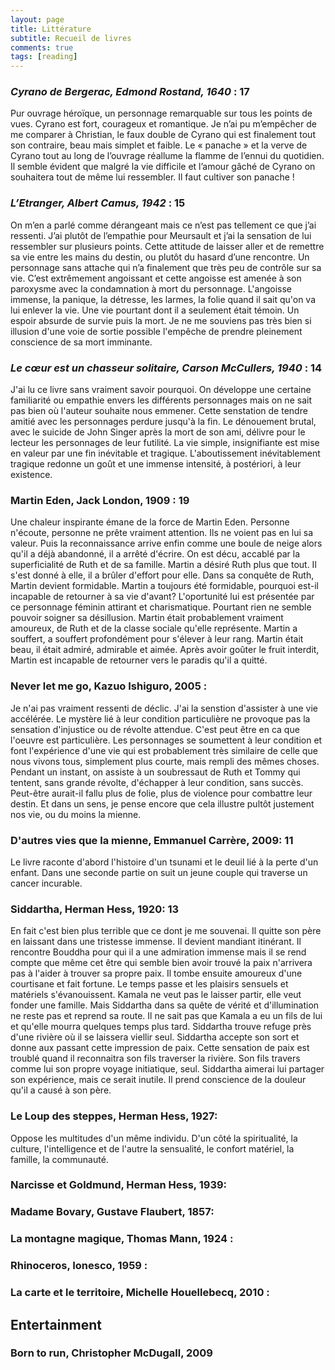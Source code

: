 ```yaml
---
layout: page
title: Littérature
subtitle: Recueil de livres
comments: true
tags: [reading]
---
```

### *Cyrano de Bergerac, Edmond Rostand, 1640* :     **17**

Pur ouvrage héroïque, un personnage remarquable sur tous les points de vues. Cyrano est fort, courageux et romantique. Je n’ai pu m’empêcher de me comparer à Christian, le faux double de Cyrano qui est finalement tout son contraire, beau mais simplet et faible. Le « panache » et la verve de Cyrano tout au long de l’ouvrage réallume la flamme de l’ennui du quotidien. Il semble évident que malgré la vie difficile et l’amour gâché de Cyrano on souhaitera tout de même lui ressembler.
Il faut cultiver son panache !

### *L’Etranger, Albert Camus, 1942* :   **15**

On m’en a parlé comme dérangeant mais ce n’est pas tellement ce que j’ai ressenti. J’ai plutôt de l’empathie pour Meursault et j’ai la sensation de lui ressembler sur plusieurs points. Cette attitude de laisser aller et de remettre sa vie entre les mains du destin, ou plutôt du hasard d’une rencontre.
Un personnage sans attache qui n’a finalement que très peu de contrôle sur sa vie. C’est extrêmement angoissant et cette angoisse est amenée à son paroxysme avec la condamnation à mort du personnage. L'angoisse immense, la panique, la détresse, les larmes, la folie quand il sait qu'on va lui enlever la vie. Une vie pourtant dont il a seulement était témoin. Un espoir absurde de survie puis la mort. Je ne me souviens pas très bien si illusion d'une voie de sortie possible l'empêche de prendre pleinement conscience de sa mort imminante.

### *Le cœur est un chasseur solitaire, Carson McCullers, 1940* : **14**
J'ai lu ce livre sans vraiment savoir pourquoi. On développe une certaine familiarité ou empathie envers les différents personnages mais on ne sait pas bien où l'auteur souhaite nous emmener. Cette senstation de tendre amitié avec les personnages perdure jusqu'à la fin. Le dénouement brutal, avec le suicide de John Singer après la mort de son ami, délivre pour le lecteur les personnages de leur futilité. La vie simple, insignifiante est mise en valeur par une fin inévitable et tragique. L'aboutissement inévitablement tragique redonne un goût et une immense intensité, à postériori, à leur existence. 

### Martin Eden, Jack London, 1909 : **19**
Une chaleur inspirante émane de la force de Martin Eden. Personne n'écoute, personne ne prête vraiment attention. Ils ne voient pas en lui sa valeur. Puis la reconnaissance arrive enfin comme une boule de neige alors qu'il a déjà abandonné, il a arrêté d'écrire. On est décu, accablé par la superficialité de Ruth et de sa famille. Martin a désiré Ruth plus que tout. Il s'est donné à elle, il a brûler d'effort pour elle. Dans sa conquête de Ruth, Martin devient formidable. Martin a toujours été formidable, pourquoi est-il incapable de retourner à sa vie d'avant? L'oportunité lui est présentée par ce personnage féminin attirant et charismatique. Pourtant rien ne semble pouvoir soigner sa désillusion. Martin était probablement vraiment amoureux, de Ruth et de la classe sociale qu'elle représente. Martin a souffert, a souffert profondément pour s'élever à leur rang. Martin était beau, il était admiré, admirable et aimée. Après avoir goûter le fruit interdit, Martin est incapable de retourner vers le paradis qu'il a quitté.

### Never let me go, Kazuo Ishiguro, 2005 :
Je n'ai pas vraiment ressenti de déclic. J'ai la senstion d'assister à une vie accélérée. Le mystère lié à leur condition particulière ne provoque pas la sensation d'injustice ou de révolte attendue. C'est peut être en ca que l'oeuvre est particulière. Les personnages se soumettent à leur condition et font l'expérience d'une vie qui est probablement très similaire de celle que nous vivons tous, simplement plus courte, mais rempli des mêmes choses. Pendant un instant, on assiste à un soubressaut de Ruth et Tommy qui tentent, sans grande révolte, d'échapper à leur condition, sans succès. Peut-être aurait-il fallu plus de folie, plus de violence pour combattre leur destin. Et dans un sens, je pense encore que cela illustre pultôt justement nos vie, ou du moins la mienne. 

### D'autres vies que la mienne, Emmanuel Carrère, 2009: **11**
Le livre raconte d'abord l'histoire d'un tsunami et le deuil lié à la perte d'un enfant. Dans une seconde partie on suit un jeune couple qui traverse un cancer incurable. 

### Siddartha, Herman Hess, 1920: **13**

En fait c'est bien plus terrible que ce dont je me souvenai. Il quitte son père en laissant dans une tristesse immense. Il devient mandiant itinérant. Il rencontre Bouddha pour qui il a une admiration immense mais il se rend compte que même cet être qui semble bien avoir trouvé la paix n'arrivera pas à l'aider à trouver sa propre paix. Il tombe ensuite amoureux d'une courtisane et fait fortune. Le temps passe et les plaisirs sensuels et matériels s'évanouissent. Kamala ne veut pas le laisser partir, elle veut fonder une famille. Mais Siddartha dans sa quête de vérité et d'illumination ne reste pas et reprend sa route. Il ne sait pas que Kamala a eu un fils de lui et qu'elle mourra quelques temps plus tard. Siddartha trouve refuge près d'une rivière où il se laissera viellir seul. Siddartha accepte son sort et donne aux passant cette impression de paix. Cette sensation de paix est troublé quand il reconnaitra son fils traverser la rivière. Son fils travers comme lui son propre voyage initiatique, seul. Siddartha aimerai lui partager son expérience, mais ce serait inutile. Il prend conscience de la douleur qu'il a causé à son père. 


### Le Loup des steppes, Herman Hess, 1927:
Oppose les multitudes d'un même individu. D'un côté la spiritualité, la culture, l'intelligence et de l'autre la sensualité, le confort matériel, la famille, la communauté. 

### Narcisse et Goldmund, Herman Hess, 1939:

### Madame Bovary, Gustave Flaubert, 1857:

### La montagne magique, Thomas Mann, 1924 :

### Rhinoceros, Ionesco, 1959 :

### La carte et le territoire,  Michelle Houellebecq, 2010 :



## Entertainment

### Born to run, Christopher McDugall, 2009
